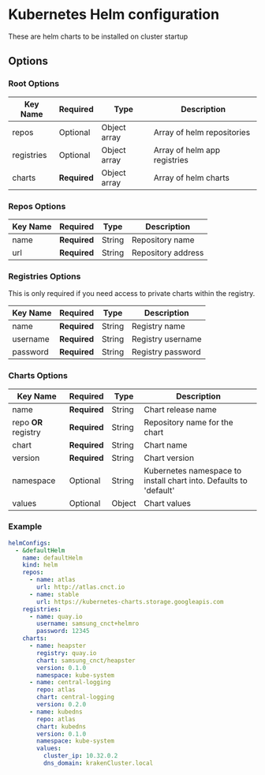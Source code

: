 # Kubernetes Helm configuration

These are helm charts to be installed on cluster startup

## Options
### Root Options
| Key Name   | Required     | Type         | Description|
| ---------- | ------------ | ------------ | --- |
| repos      | Optional     | Object array | Array of helm repositories |
| registries | Optional   | Object array | Array of helm app registries |
| charts     | __Required__ | Object array | Array of helm charts |

### Repos Options
| Key Name | Required     | Type   | Description|
| -------- | ------------ | ------ | ----- |
| name     | __Required__ | String | Repository name |
| url      | __Required__ | String | Repository address |

### Registries Options

This is only required if you need access to private charts within the registry.

| Key Name | Required     | Type   | Description|
| -------- | ------------ | ------ | ----- |
| name     | __Required__ | String | Registry name |
| username | __Required__ | String | Registry username |
| password | __Required__ | String | Registry password |

### Charts Options
| Key Name                 | Required     | Type   | Description|
| ---------                | ------------ | ------ | --- |
| name                     | __Required__ | String | Chart release name |
| repo __OR__ registry     | __Required__ | String | Repository name for the chart |
| chart                    | __Required__ | String | Chart name |
| version                  | __Required__ | String | Chart version |
| namespace                | Optional     | String | Kubernetes namespace to install chart into. Defaults to 'default' |
| values                   | Optional     | Object | Chart values |

###  Example
```yaml
helmConfigs:
  - &defaultHelm
    name: defaultHelm
    kind: helm
    repos:
      - name: atlas
        url: http://atlas.cnct.io
      - name: stable
        url: https://kubernetes-charts.storage.googleapis.com
    registries:
      - name: quay.io
        username: samsung_cnct+helmro
        password: 12345
    charts:
      - name: heapster
        registry: quay.io
        chart: samsung_cnct/heapster
        version: 0.1.0
        namespace: kube-system
      - name: central-logging
        repo: atlas
        chart: central-logging
        version: 0.2.0
      - name: kubedns
        repo: atlas
        chart: kubedns
        version: 0.1.0
        namespace: kube-system
        values:
          cluster_ip: 10.32.0.2
          dns_domain: krakenCluster.local
```
